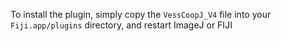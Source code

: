 To install the plugin, simply copy the `VessCoopJ_V4` file into your `Fiji.app/plugins` directory, and restart ImageJ or FIJI
